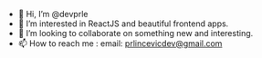 - 👋 Hi, I’m @devprle
- 👀 I’m interested in ReactJS and beautiful frontend apps.
- 💞️ I’m looking to collaborate on something new and interesting.
- 📫 How to reach me :
  email: prlincevicdev@gmail.com
<!---
devprle/devprle is a ✨ special ✨ repository because its `README.md` (this file) appears on your GitHub profile.
You can click the Preview link to take a look at your changes.
--->
